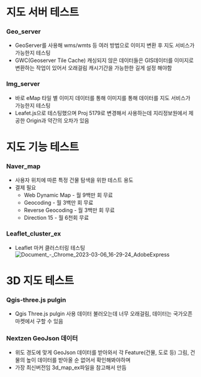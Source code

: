 # 지도 서버 테스트


### Geo_server 
* GeoServer를 사용해 wms/wmts 등 여러 방법으로 이미지 변환 후 지도 서비스가 가능한지 테스팅
* GWC(Geoserver Tile Cache) 캐싱되지 않은 데이터들은 GIS데이터를 이미지로 변환하는 작업이 있어서 오래걸림 캐시기간을 가능한한 길게 설정 해야함

### Img_server 
* 바로 eMap 타일 별 이미지 데이터를 통해 이미지를 통해 데이터를 지도 서비스가 가능한지 테스팅
* Leafet.js으로 테스팅했으며 Proj 5179로 변경해서 사용하는데 지리정보원에서 제공한 Origin과 약간의 오차가 있음

# 지도 기능 테스트

### Naver_map
* 사용자 위치에 따른 특정 건물 탐색을 위한 테스트 용도 
* 결제 필요
    * Web Dynamic Map - 월 9백만 회 무료
    * Geocoding - 월 3백만 회 무료
    * Reverse Geocoding - 월 3백만 회 무료
    * Direction 15 - 월 6천회 무료

### Leaflet_cluster_ex
* Leaflet 마커 클러스터링 테스팅
![Document_-_Chrome_2023-03-06_16-29-24_AdobeExpress](https://user-images.githubusercontent.com/94597019/223048148-cd01df0f-83f0-4cfe-ace0-a2e5b9088892.gif)


# 3D 지도 테스트

### Qgis-three.js pulgin
* Qgis Three.js pulgin 사용 데이터 불러오는데 너무 오래걸림, 데이터는 국가오픈마켓에서 구할 수 있음

### Nextzen GeoJson 데이터 
* 위도 경도에 맞게 GeoJson 데이터를 받아와서 각 Feature(건물, 도로 등) 그림, 건물의 높이 데이터를 받아올 순 없어서 확인해봐야하며
* 가장 최신버전임 3d_map_ex파일을 참고해서 만듬
